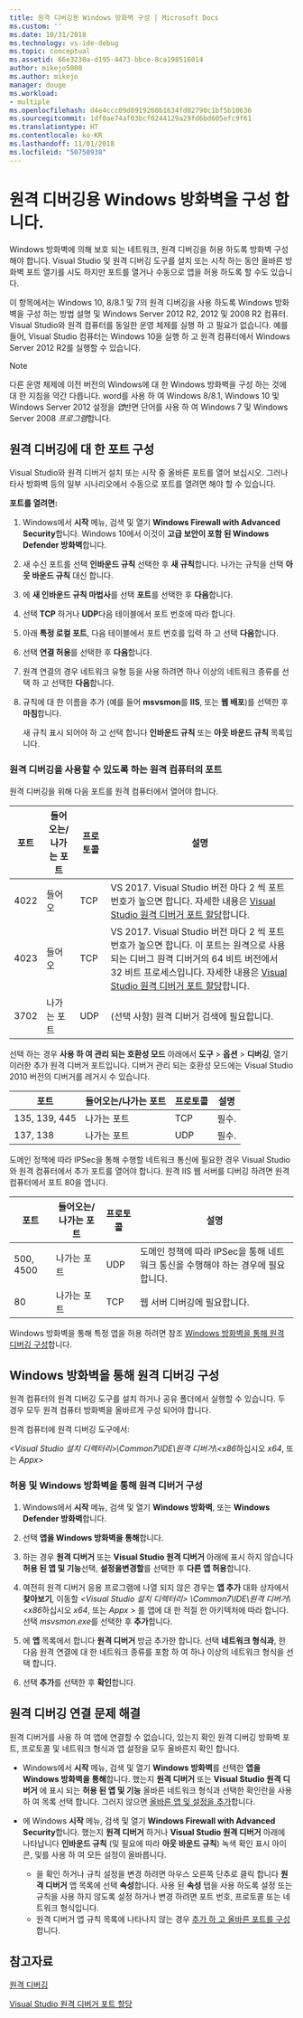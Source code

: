```yaml
---
title: 원격 디버깅용 Windows 방화벽 구성 | Microsoft Docs
ms.custom: ''
ms.date: 10/31/2018
ms.technology: vs-ide-debug
ms.topic: conceptual
ms.assetid: 66e3230a-d195-4473-bbce-8ca198516014
author: mikejo5000
ms.author: mikejo
manager: douge
ms.workload:
- multiple
ms.openlocfilehash: d4e4ccc09d8919260b1634fd02790c1bf5b10636
ms.sourcegitcommit: 1df0ae74af03bcf0244129a29fd6bd605efc9f61
ms.translationtype: HT
ms.contentlocale: ko-KR
ms.lasthandoff: 11/01/2018
ms.locfileid: "50750938"
---
```

# <a name="configure-windows-firewall-for-remote-debugging"></a>원격 디버깅용 Windows 방화벽을 구성 합니다.

Windows 방화벽에 의해 보호 되는 네트워크, 원격 디버깅을 허용 하도록 방화벽 구성 해야 합니다. Visual Studio 및 원격 디버깅 도구를 설치 또는 시작 하는 동안 올바른 방화벽 포트 열기를 시도 하지만 포트를 열거나 수동으로 앱을 허용 하도록 할 수도 있습니다. 

이 항목에서는 Windows 10, 8/8.1 및 7의 원격 디버깅을 사용 하도록 Windows 방화벽을 구성 하는 방법 설명 및 Windows Server 2012 R2, 2012 및 2008 R2 컴퓨터. Visual Studio와 원격 컴퓨터를 동일한 운영 체제를 실행 하 고 필요가 없습니다. 예를 들어, Visual Studio 컴퓨터는 Windows 10을 실행 하 고 원격 컴퓨터에서 Windows Server 2012 R2를 실행할 수 있습니다.      
  
>[!NOTE]
>다른 운영 체제에 이전 버전의 Windows에 대 한 Windows 방화벽을 구성 하는 것에 대 한 지침을 약간 다릅니다. word를 사용 하 여 Windows 8/8.1, Windows 10 및 Windows Server 2012 설정을 *앱*반면 단어를 사용 하 여 Windows 7 및 Windows Server 2008 *프로그램*합니다.  

## <a name="configure-ports-for-remote-debugging"></a>원격 디버깅에 대 한 포트 구성  

Visual Studio와 원격 디버거 설치 또는 시작 중 올바른 포트를 열어 보십시오. 그러나 타사 방화벽 등의 일부 시나리오에서 수동으로 포트를 열려면 해야 할 수 있습니다. 

**포트를 열려면:**
  
1. Windows에서 **시작** 메뉴, 검색 및 열기 **Windows Firewall with Advanced Security**합니다. Windows 10에서 이것이 **고급 보안이 포함 된 Windows Defender 방화벽**합니다.
   
1. 새 수신 포트를 선택 **인바운드 규칙** 선택한 후 **새 규칙**합니다. 나가는 규칙을 선택 **아웃 바운드 규칙** 대신 합니다.

1. 에 **새 인바운드 규칙 마법사**를 선택 **포트**를 선택한 후 **다음**합니다. 
   
1. 선택 **TCP** 하거나 **UDP**다음 테이블에서 포트 번호에 따라 합니다.
   
1. 아래 **특정 로컬 포트**, 다음 테이블에서 포트 번호를 입력 하 고 선택 **다음**합니다.
   
1. 선택 **연결 허용**를 선택한 후 **다음**합니다.
   
1. 원격 연결의 경우 네트워크 유형 등을 사용 하려면 하나 이상의 네트워크 종류를 선택 하 고 선택한 **다음**합니다.
   
1. 규칙에 대 한 이름을 추가 (예를 들어 **msvsmon**를 **IIS**, 또는 **웹 배포**)를 선택한 후 **마침**합니다.

   새 규칙 표시 되어야 하 고 선택 합니다 **인바운드 규칙** 또는 **아웃 바운드 규칙** 목록입니다.

### <a name="ports-on-the-remote-computer-that-enable-remote-debugging"></a>원격 디버깅을 사용할 수 있도록 하는 원격 컴퓨터의 포트

원격 디버깅을 위해 다음 포트를 원격 컴퓨터에서 열어야 합니다.

|**포트**|**들어오는/나가는 포트**|**프로토콜**|**설명**|   
|-|-|-|-|
|4022|들어오|TCP|VS 2017. Visual Studio 버전 마다 2 씩 포트 번호가 높으면 합니다. 자세한 내용은 [Visual Studio 원격 디버거 포트 할당](../debugger/remote-debugger-port-assignments.md)합니다.|  
|4023|들어오|TCP|VS 2017. Visual Studio 버전 마다 2 씩 포트 번호가 높으면 합니다. 이 포트는 원격으로 사용 되는 디버그 원격 디버거의 64 비트 버전에서 32 비트 프로세스입니다. 자세한 내용은 [Visual Studio 원격 디버거 포트 할당](../debugger/remote-debugger-port-assignments.md)합니다.| 
|3702|나가는 포트|UDP|(선택 사항) 원격 디버거 검색에 필요합니다.|    
  
선택 하는 경우 **사용 하 여 관리 되는 호환성 모드** 아래에서 **도구** > **옵션** > **디버깅**, 열기 이러한 추가 원격 디버거 포트입니다. 디버거 관리 되는 호환성 모드에는 Visual Studio 2010 버전의 디버거를 레거시 수 있습니다. 

|**포트**|**들어오는/나가는 포트**|**프로토콜**|**설명**|  
|-|-|-|-|  
|135, 139, 445|나가는 포트|TCP|필수.|  
|137, 138|나가는 포트|UDP|필수.|  

도메인 정책에 따라 IPSec을 통해 수행할 네트워크 통신에 필요한 경우 Visual Studio와 원격 컴퓨터에서 추가 포트를 열어야 합니다. 원격 IIS 웹 서버를 디버깅 하려면 원격 컴퓨터에서 포트 80을 엽니다.

|**포트**|**들어오는/나가는 포트**|**프로토콜**|**설명**|  
|-|-|-|-|  
|500, 4500|나가는 포트|UDP|도메인 정책에 따라 IPSec을 통해 네트워크 통신을 수행해야 하는 경우에 필요합니다.|  
|80|나가는 포트|TCP|웹 서버 디버깅에 필요합니다.|

Windows 방화벽을 통해 특정 앱을 허용 하려면 참조 [Windows 방화벽을 통해 원격 디버깅 구성](#configure-remote-debugging-through-windows-firewall)합니다. 

## <a name="configure-remote-debugging-through-windows-firewall"></a>Windows 방화벽을 통해 원격 디버깅 구성

원격 컴퓨터의 원격 디버깅 도구를 설치 하거나 공유 폴더에서 실행할 수 있습니다. 두 경우 모두 원격 컴퓨터 방화벽을 올바르게 구성 되어야 합니다. 

원격 컴퓨터에 원격 디버깅 도구에서:  
  
*\<Visual Studio 설치 디렉터리\>\\Common7\\IDE\\원격 디버거\\\<x86*하십시오 *x64*, 또는  *Appx*\> 
  
### <a name="allow-and-configure-the-remote-debugger-through-windows-firewall"></a>허용 및 Windows 방화벽을 통해 원격 디버거 구성 
  
1. Windows에서 **시작** 메뉴, 검색 및 열기 **Windows 방화벽**, 또는 **Windows Defender 방화벽**합니다. 
  
1. 선택 **앱을 Windows 방화벽을 통해**합니다.  
  
1.  하는 경우 **원격 디버거** 또는 **Visual Studio 원격 디버거** 아래에 표시 하지 않습니다 **허용 된 앱 및 기능**선택, **설정을변경할**를 선택한 후 **다른 앱 허용**합니다. 

1.  여전히 원격 디버거 응용 프로그램에 나열 되지 않은 경우는 **앱 추가** 대화 상자에서 **찾아보기**, 이동할  *\<Visual Studio 설치 디렉터리\> \\Common7\\IDE\\원격 디버거\\\<x86*하십시오 *x64*, 또는 *Appx* \> 를 앱에 대 한 적절 한 아키텍처에 따라 합니다. 선택 *msvsmon.exe*를 선택한 후 **추가**합니다.  
    
1.  에 **앱** 목록에서 합니다 **원격 디버거** 방금 추가한 합니다. 선택 **네트워크 형식과**, 한 다음 원격 연결에 대 한 네트워크 종류를 포함 하 여 하나 이상의 네트워크 형식을 선택 합니다. 
    
1.  선택 **추가**를 선택한 후 **확인**합니다.

## <a name="troubleshooting"></a>원격 디버깅 연결 문제 해결
  
원격 디버거를 사용 하 여 앱에 연결할 수 없습니다, 있는지 확인 원격 디버깅 방화벽 포트, 프로토콜 및 네트워크 형식과 앱 설정을 모두 올바른지 확인 합니다. 

- Windows에서 **시작** 메뉴, 검색 및 열기 **Windows 방화벽**를 선택한 **앱을 Windows 방화벽을 통해**합니다. 했는지 **원격 디버거** 또는 **Visual Studio 원격 디버거** 에 표시 되는 **허용 된 앱 및 기능** 올바른 네트워크 형식과 선택한 확인란을 사용 하 여 목록 선택 합니다. 그러지 않으면 [올바른 앱 및 설정을 추가](#configure-remote-debugging-through-windows-firewall)합니다.
  
- 에 Windows **시작** 메뉴, 검색 및 열기 **Windows Firewall with Advanced Security**합니다. 했는지 **원격 디버거** 하거나 **Visual Studio 원격 디버거** 아래에 나타납니다 **인바운드 규칙** (및 필요에 따라 **아웃 바운드 규칙**) 녹색 확인 표시 아이콘, 및를 사용 하 여 모든 설정이 올바릅니다. 
  
  - 을 확인 하거나 규칙 설정을 변경 하려면 마우스 오른쪽 단추로 클릭 합니다 **원격 디버거** 앱 목록에 선택 **속성**합니다. 사용 된 **속성** 탭을 사용 하도록 설정 또는 규칙을 사용 하지 않도록 설정 하거나 변경 하려면 포트 번호, 프로토콜 또는 네트워크 형식입니다. 
  - 원격 디버거 앱 규칙 목록에 나타나지 않는 경우 [추가 하 고 올바른 포트를 구성](#configure-ports-for-remote-debugging)합니다. 

## <a name="see-also"></a>참고자료  
[원격 디버깅](../debugger/remote-debugging.md)

[Visual Studio 원격 디버거 포트 할당](../debugger/remote-debugger-port-assignments.md)
